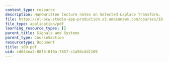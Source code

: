```yaml
---
content_type: resource
description: Handwritten lecture notes on Selected Laplace Transform.
file: https://ol-ocw-studio-app-production.s3.amazonaws.com/courses/16-01-unified-engineering-i-ii-iii-iv-fall-2005-spring-2006/cd644ea388f3819a7857c1a94cdd1109_s09.pdf
file_type: application/pdf
learning_resource_types: []
parent_title: Signals and Systems
parent_type: CourseSection
resourcetype: Document
title: s09.pdf
uid: cd644ea3-88f3-819a-7857-c1a94cdd1109
---
```

